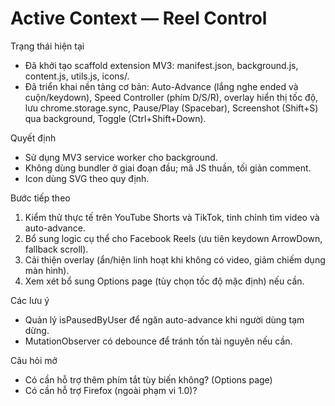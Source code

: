 # Active Context — Reel Control

Trạng thái hiện tại
- Đã khởi tạo scaffold extension MV3: manifest.json, background.js, content.js, utils.js, icons/.
- Đã triển khai nền tảng cơ bản: Auto-Advance (lắng nghe ended và cuộn/keydown), Speed Controller (phím D/S/R), overlay hiển thị tốc độ, lưu chrome.storage.sync, Pause/Play (Spacebar), Screenshot (Shift+S) qua background, Toggle (Ctrl+Shift+Down).

Quyết định
- Sử dụng MV3 service worker cho background.
- Không dùng bundler ở giai đoạn đầu; mã JS thuần, tối giản comment.
- Icon dùng SVG theo quy định.

Bước tiếp theo
1) Kiểm thử thực tế trên YouTube Shorts và TikTok, tinh chỉnh tìm video và auto-advance.
2) Bổ sung logic cụ thể cho Facebook Reels (ưu tiên keydown ArrowDown, fallback scroll).
3) Cải thiện overlay (ẩn/hiện linh hoạt khi không có video, giảm chiếm dụng màn hình).
4) Xem xét bổ sung Options page (tùy chọn tốc độ mặc định) nếu cần.

Các lưu ý
- Quản lý isPausedByUser để ngăn auto-advance khi người dùng tạm dừng.
- MutationObserver có debounce để tránh tốn tài nguyên nếu cần.

Câu hỏi mở
- Có cần hỗ trợ thêm phím tắt tùy biến không? (Options page)
- Có cần hỗ trợ Firefox (ngoài phạm vi 1.0)?